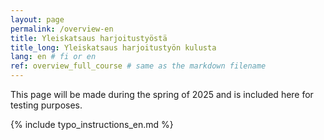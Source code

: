 ```yaml
---
layout: page
permalink: /overview-en
title: Yleiskatsaus harjoitustyöstä
title_long: Yleiskatsaus harjoitustyön kulusta
lang: en # fi or en
ref: overview_full_course # same as the markdown filename
---
```

This page will be made during the spring of 2025 and is included here for testing purposes. 


{% include typo_instructions_en.md %}
